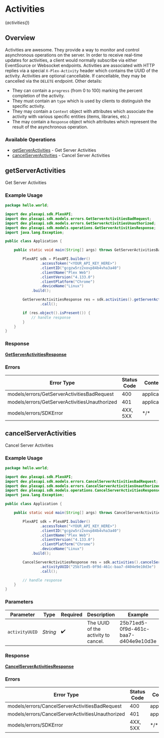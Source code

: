 # Activities
(*activities()*)

## Overview

Activities are awesome. They provide a way to monitor and control asynchronous operations on the server. In order to receive real-time updates for activities, a client would normally subscribe via either EventSource or Websocket endpoints.
Activities are associated with HTTP replies via a special `X-Plex-Activity` header which contains the UUID of the activity.
Activities are optional cancellable. If cancellable, they may be cancelled via the `DELETE` endpoint. Other details:
- They can contain a `progress` (from 0 to 100) marking the percent completion of the activity.
- They must contain an `type` which is used by clients to distinguish the specific activity.
- They may contain a `Context` object with attributes which associate the activity with various specific entities (items, libraries, etc.)
- The may contain a `Response` object which attributes which represent the result of the asynchronous operation.


### Available Operations

* [getServerActivities](#getserveractivities) - Get Server Activities
* [cancelServerActivities](#cancelserveractivities) - Cancel Server Activities

## getServerActivities

Get Server Activities

### Example Usage

```java
package hello.world;

import dev.plexapi.sdk.PlexAPI;
import dev.plexapi.sdk.models.errors.GetServerActivitiesBadRequest;
import dev.plexapi.sdk.models.errors.GetServerActivitiesUnauthorized;
import dev.plexapi.sdk.models.operations.GetServerActivitiesResponse;
import java.lang.Exception;

public class Application {

    public static void main(String[] args) throws GetServerActivitiesBadRequest, GetServerActivitiesUnauthorized, Exception {

        PlexAPI sdk = PlexAPI.builder()
                .accessToken("<YOUR_API_KEY_HERE>")
                .clientID("gcgzw5rz2xovp84b4vha3a40")
                .clientName("Plex Web")
                .clientVersion("4.133.0")
                .clientPlatform("Chrome")
                .deviceName("Linux")
            .build();

        GetServerActivitiesResponse res = sdk.activities().getServerActivities()
                .call();

        if (res.object().isPresent()) {
            // handle response
        }
    }
}
```

### Response

**[GetServerActivitiesResponse](../../models/operations/GetServerActivitiesResponse.md)**

### Errors

| Error Type                                    | Status Code                                   | Content Type                                  |
| --------------------------------------------- | --------------------------------------------- | --------------------------------------------- |
| models/errors/GetServerActivitiesBadRequest   | 400                                           | application/json                              |
| models/errors/GetServerActivitiesUnauthorized | 401                                           | application/json                              |
| models/errors/SDKError                        | 4XX, 5XX                                      | \*/\*                                         |

## cancelServerActivities

Cancel Server Activities

### Example Usage

```java
package hello.world;

import dev.plexapi.sdk.PlexAPI;
import dev.plexapi.sdk.models.errors.CancelServerActivitiesBadRequest;
import dev.plexapi.sdk.models.errors.CancelServerActivitiesUnauthorized;
import dev.plexapi.sdk.models.operations.CancelServerActivitiesResponse;
import java.lang.Exception;

public class Application {

    public static void main(String[] args) throws CancelServerActivitiesBadRequest, CancelServerActivitiesUnauthorized, Exception {

        PlexAPI sdk = PlexAPI.builder()
                .accessToken("<YOUR_API_KEY_HERE>")
                .clientID("gcgzw5rz2xovp84b4vha3a40")
                .clientName("Plex Web")
                .clientVersion("4.133.0")
                .clientPlatform("Chrome")
                .deviceName("Linux")
            .build();

        CancelServerActivitiesResponse res = sdk.activities().cancelServerActivities()
                .activityUUID("25b71ed5-0f9d-461c-baa7-d404e9e10d3e")
                .call();

        // handle response
    }
}
```

### Parameters

| Parameter                            | Type                                 | Required                             | Description                          | Example                              |
| ------------------------------------ | ------------------------------------ | ------------------------------------ | ------------------------------------ | ------------------------------------ |
| `activityUUID`                       | *String*                             | :heavy_check_mark:                   | The UUID of the activity to cancel.  | 25b71ed5-0f9d-461c-baa7-d404e9e10d3e |

### Response

**[CancelServerActivitiesResponse](../../models/operations/CancelServerActivitiesResponse.md)**

### Errors

| Error Type                                       | Status Code                                      | Content Type                                     |
| ------------------------------------------------ | ------------------------------------------------ | ------------------------------------------------ |
| models/errors/CancelServerActivitiesBadRequest   | 400                                              | application/json                                 |
| models/errors/CancelServerActivitiesUnauthorized | 401                                              | application/json                                 |
| models/errors/SDKError                           | 4XX, 5XX                                         | \*/\*                                            |